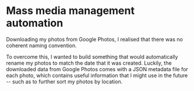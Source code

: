 # Mass media management automation

Downloading my photos from Google Photos, I realised that there was no coherent naming convention.

To overcome this, I wanted to build something that would automatically rename my photos to match the date that it was created. Luckily, the downloaded data from Google Photos comes with a JSON metadata file for each photo, which contains useful information that I might use in the future -- such as to further sort my photos by location.
